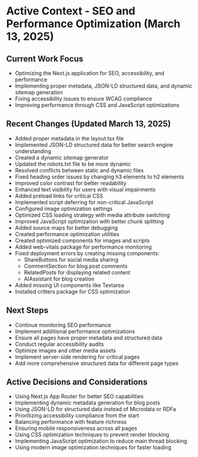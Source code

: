 # Active Context - SEO and Performance Optimization (March 13, 2025)

## Current Work Focus

- Optimizing the Next.js application for SEO, accessibility, and performance
- Implementing proper metadata, JSON-LD structured data, and dynamic sitemap generation
- Fixing accessibility issues to ensure WCAG compliance
- Improving performance through CSS and JavaScript optimizations

## Recent Changes (Updated March 13, 2025)

- Added proper metadata in the layout.tsx file
- Implemented JSON-LD structured data for better search engine understanding
- Created a dynamic sitemap generator
- Updated the robots.txt file to be more dynamic
- Resolved conflicts between static and dynamic files
- Fixed heading order issues by changing h3 elements to h2 elements
- Improved color contrast for better readability
- Enhanced text visibility for users with visual impairments
- Added preload links for critical CSS
- Implemented script deferring for non-critical JavaScript
- Configured image optimization settings
- Optimized CSS loading strategy with media attribute switching
- Improved JavaScript optimization with better chunk splitting
- Added source maps for better debugging
- Created performance optimization utilities
- Created optimized components for images and scripts
- Added web-vitals package for performance monitoring
- Fixed deployment errors by creating missing components:
  - ShareButtons for social media sharing
  - CommentSection for blog post comments
  - RelatedPosts for displaying related content
  - AIAssistant for blog creation
- Added missing UI components like Textarea
- Installed critters package for CSS optimization

## Next Steps

- Continue monitoring SEO performance
- Implement additional performance optimizations
- Ensure all pages have proper metadata and structured data
- Conduct regular accessibility audits
- Optimize images and other media assets
- Implement server-side rendering for critical pages
- Add more comprehensive structured data for different page types

## Active Decisions and Considerations

- Using Next.js App Router for better SEO capabilities
- Implementing dynamic metadata generation for blog posts
- Using JSON-LD for structured data instead of Microdata or RDFa
- Prioritizing accessibility compliance from the start
- Balancing performance with feature richness
- Ensuring mobile responsiveness across all pages
- Using CSS optimization techniques to prevent render blocking
- Implementing JavaScript optimization to reduce main thread blocking
- Using modern image optimization techniques for faster loading
